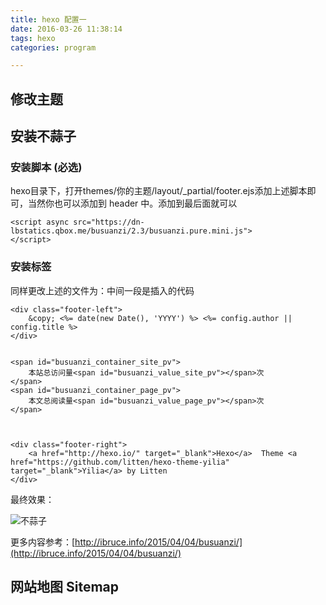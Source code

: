 ```yaml
---
title: hexo 配置一
date: 2016-03-26 11:38:14
tags: hexo
categories: program

---
```

## 修改主题

## 安装不蒜子
### 安装脚本 (必选)
hexo目录下，打开themes/你的主题/layout/_partial/footer.ejs添加上述脚本即可，当然你也可以添加到 header 中。添加到最后面就可以

	<script async src="https://dn-lbstatics.qbox.me/busuanzi/2.3/busuanzi.pure.mini.js">
	</script>

<!--more-->

### 安装标签
同样更改上述的文件为：中间一段是插入的代码

	<div class="footer-left">
		&copy; <%= date(new Date(), 'YYYY') %> <%= config.author || config.title %>
	</div>


	<span id="busuanzi_container_site_pv">
		本站总访问量<span id="busuanzi_value_site_pv"></span>次
	</span>
	<span id="busuanzi_container_page_pv">
		本文总阅读量<span id="busuanzi_value_page_pv"></span>次
	</span>



	<div class="footer-right">
 		<a href="http://hexo.io/" target="_blank">Hexo</a>  Theme <a href="https://github.com/litten/hexo-theme-yilia" target="_blank">Yilia</a> by Litten
	</div>

最终效果：

![不蒜子](http://i.imgur.com/gxjLmwV.png)

更多内容参考：[http://ibruce.info/2015/04/04/busuanzi/](http://ibruce.info/2015/04/04/busuanzi/)

## 网站地图 Sitemap